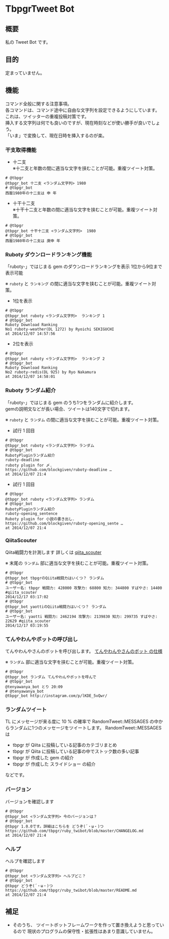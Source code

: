 # TbpgrTweet Bot
## 概要
私の Tweet Bot です。

## 目的
定まっていません。

## 機能
コマンド全般に関する注意事項。  
各コマンドは、コマンド途中に自由な文字列を設定できるようにしています。  
これは、ツイッターの重複投稿対策です。  
挿入する文字列は何でも良いのですが、現在時刻などが使い勝手が良いでしょう。  
「いま」で変換して、現在日時を挿入するのが楽。  

### 干支取得機能
* 十二支  
※十二支と年数の間に適当な文字を挟むことが可能。重複ツイート対策。

~~~
# @tbpgr
@tbpgr_bot 十二支 <ランダム文字列> 1980
# @tbpgr_bot
西暦1980年の十二支は 申 年
~~~

* 十干十二支  
※十干十二支と年数の間に適当な文字を挟むことが可能。重複ツイート対策。

~~~
# @tbpgr
@tbpgr_bot 十干十二支 <ランダム文字列>  1980
# @tbpgr_bot
西暦1980年の十二支は 庚申 年
~~~

### Ruboty ダウンロードランキング機能
「ruboty-」ではじまる gem のダウンロードランキングを表示
1位から9位まで表示可能

※ `ruboty` と `ランキング` の間に適当な文字を挟むことが可能。重複ツイート対策。

* 1位を表示

~~~
# @tbpgr
@tbpgr_bot ruboty <ランダム文字列>  ランキング 1
# @tbpgr_bot
Ruboty Download Ranking
No1 ruboty-weather(DL 1272) by Ryoichi SEKIGUCHI
at 2014/12/07 14:57:56
~~~

* 2位を表示

~~~
# @tbpgr
@tbpgr_bot ruboty <ランダム文字列>  ランキング 2
# @tbpgr_bot
Ruboty Download Ranking
No2 ruboty-redis(DL 925) by Ryo Nakamura
at 2014/12/07 14:58:01
~~~

### Ruboty ランダム紹介
「ruboty-」ではじまる gem のうち1つをランダムに紹介します。  
gemの説明文などが長い場合、ツイートは140文字で切れます。  

※ `ruboty` と `ランダム` の間に適当な文字を挟むことが可能。重複ツイート対策。

* 試行 1 回目

~~~
# @tbpgr
@tbpgr_bot ruboty <ランダム文字列> ランダム
# @tbpgr_bot
RubotyPluginランダム紹介
ruboty-deadline
ruboty plugin for 〆.
https://github.com/blockgiven/ruboty-deadline …
at 2014/12/07 21:4
~~~

* 試行 1 回目

~~~
# @tbpgr
@tbpgr_bot ruboty <ランダム文字列> ランダム
# @tbpgr_bot
RubotyPluginランダム紹介
ruboty-opening_sentence
Ruboty plugin for 小説の書き出し.
https://github.com/blockgiven/ruboty-opening_sente …
at 2014/12/07 21:4
~~~

### QiitaScouter
Qiita戦闘力を計測します
詳しくは [qiita_scouter](https://github.com/tbpgr/qiita_scouter)

※ 末尾の `ランダム` 部に適当な文字を挟むことが可能。重複ツイート対策。

~~~
# @tbpgr
@tbpgr_bot tbpgrのQiita戦闘力はいくつ？ ランダム
# @tbpgr_bot
ユーザー名: tbpgr 戦闘力: 428000 攻撃力: 68800 知力: 344800 すばやさ: 14400 #qiita_scouter 
2014/12/17 03:17:02
# @tbpgr
@tbpgr_bot yaottiのQiita戦闘力はいくつ？ ランダム
# @tbpgr_bot
ユーザー名: yaotti 戦闘力: 2462194 攻撃力: 2139830 知力: 299735 すばやさ: 22629 #qiita_scouter 
2014/12/17 03:19:55
~~~

### てんやわんやボットの呼び出し
てんやわんやさんのボットを呼び出します。
[てんやわんやさんのボット の仕様](http://tenyawanya.com/msm-04/)

※ `ランダム` 部に適当な文字を挟むことが可能。重複ツイート対策。

~~~
# @tbpgr
@tbpgr_bot ランダム てんやわんやボットを呼んで
# @tbpgr_bot
@tenyawanya_bot とり 20:09
# @tenyawanya_bot
@tbpgr_bot http://instagram.com/p/lKDE_5vQwr/ 
~~~

### ランダムツイート
TL にメッセージが来る度に 10 % の確率で RandomTweet::MESSAGES の中からランダムに1つのメッセージをツイートします。
RandomTweet::MESSAGES は

* tbpgr が Qiita に投稿している記事のカテゴリまとめ
* tbpgr が Qiita に投稿している記事の中でストック数の多い記事
* tbpgr が 作成した gem の紹介
* tbpgr が 作成した スライドショー の紹介

などです。

### バージョン
バージョンを確認します

~~~
# @tbpgr
@tbpgr_bot <ランダム文字列> 今のバージョンは？
# @tbpgr_bot
@tbpgr 1.0.0です。詳細はこちらを どうぞ(´・ω・)つ https://github.com/tbpgr/ruby_twibot/blob/master/CHANGELOG.md
at 2014/12/07 21:4
~~~

### ヘルプ
ヘルプを確認します

~~~
# @tbpgr
@tbpgr_bot <ランダム文字列> ヘルプどこ？
# @tbpgr_bot
@tbpgr どうぞ(´・ω・)つ https://github.com/tbpgr/ruby_twibot/blob/master/README.md
at 2014/12/07 21:4
~~~

## 補足
* そのうち、 ツイートボットフレームワークを作って置き換えようと思っているので
  現状のプログラムの保守性・拡張性はあまり意識していません。
